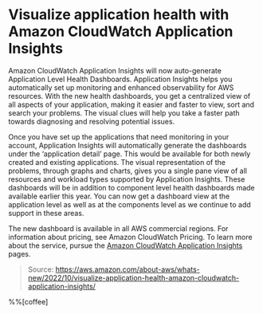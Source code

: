 # Visualize application health with Amazon CloudWatch Application Insights

Amazon CloudWatch Application Insights will now auto-generate Application Level Health Dashboards. Application Insights helps you automatically set up monitoring and enhanced observability for AWS resources. With the new health dashboards, you get a centralized view of all aspects of your application, making it easier and faster to view, sort and search your problems. The visual clues will help you take a faster path towards diagnosing and resolving potential issues.

Once you have set up the applications that need monitoring in your account, Application Insights will automatically generate the dashboards under the ‘application detail’ page. This would be available for both newly created and existing applications. The visual representation of the problems, through graphs and charts, gives you a single pane view of all resources and workload types supported by Application Insights. These dashboards will be in addition to component level health dashboards made available earlier this year. You can now get a dashboard view at the application level as well as at the components level as we continue to add support in these areas.

The new dashboard is available in all AWS commercial regions. For information about pricing, see Amazon CloudWatch Pricing. To learn more about the service, pursue the [Amazon CloudWatch Application Insights](https://aws.amazon.com/windows/platform-and-experience/) pages.

> Source: https://aws.amazon.com/about-aws/whats-new/2022/10/visualize-application-health-amazon-cloudwatch-application-insights/

%%[coffee]